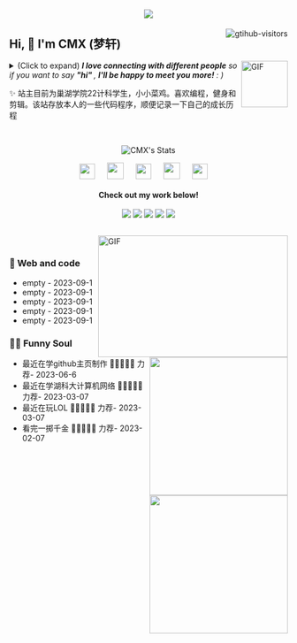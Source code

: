 <h1 align="center"> <a cmx="https://sunguoqi.com/"> <img src="https://readme-typing-svg.herokuapp.com/?lines=console.log(%22Hello%2C%20World!%22);梦轩同学祝您今天愉快!&center=true&size=27"> </a> </h1>
<a cmx="https://github.com/caomengxuan666//computer-vision-in-action">
    <img align="right" src="https://komarev.com/ghpvc/?username=CMX&label=Visitors&color=red&style=flat&logo=github" alt="gtihub-visitors" />
</a>
 
## Hi, 👋  I'm <a cmx="https://github.com/caomengxuan666/">CMX (梦轩)</a>
 
<img align="right" alt="GIF" src="https://media.giphy.com/media/LnQjpWaON8nhr21vNW/giphy.gif" width="84" title="Say HI"> <details><summary>(Click to expand) <em><b>I love connecting with different people</b> so if you want to <a cmx="https://voup.cn" >say <b>"hi" </b></a>, <b>I'll be happy to meet you more!</b> : )</em></summary>
 
<!--my introduction start-->
    
- 🔭 empty
- 🌱 empty
- 🤔 Only two things make me moved. 
  1. empty
  2. empty
- ❤️ I like eating 🍉, raising 🐓, playing 🏓, sleeping in 🛌 and 📺 [ACGN]
- 💬 Be free to ask me about anything [here](https://github.com/caomengxuan666/issues).
 
---
</details>
  
  ✨ 站主目前为巢湖学院22计科学生，小小菜鸡。喜欢编程，健身和剪辑。该站存放本人的一些代码程序，顺便记录一下自己的成长历程
 
 
<!--my introduction end -->
 
<br>
 
<p align="center">
  <a cmx="https://github.com/caomengxuan666/" class="rich-diff-level-one">
    <img src="https://github-readme-stats.vercel.app/api?username=CMX&title_color=333&text_color=777" alt="CMX's Stats" >
    <!-- &hide=issues
    <img src="https://github-readme-stats.vercel.app/api?username=CMX&hide=issues&title_color=333&text_color=777" alt="CMX's Stats" >
    -->
  </a>
</p>
 
<p align="center">
  <a cmx= "https://voup.cn/wp-content/uploads/2023/06/voup-weixing.jpg" target="_blank" alt="WeChat" title="WeChat">
    <img src="https://img.icons8.com/ios-filled/50/000000/weixing.png" width="28px"/>
  </a>
  &emsp;
 
  <a cmx="https://space.bilibili.com/275728029" target="_blank" alt="Bilibili" title="Bilibili">
    <img src="https://user-images.githubusercontent.com/29084184/166415345-91925d37-c66f-448f-8d75-c8355fe0b692.png" width="30px"/>
  </a>
  &emsp;
  <a cmx= "https://voup.cn" target="_blank" alt="Instagram" title="Instagram">
    <img src="https://voup.cn/wp-content/uploads/2023/06/icons8-log-cabin-32.png" width="28px"/>
  </a>
  &emsp;
      <a cmx="https://blog.csdn.net/HHHHHHHHII" target="_blank" alt="CSDN" title="CSDN">
    <img src="https://img.icons8.com/material/48/000000/csdn.png" width="30px"/>
  </a>
  &emsp;
     <a cmx="https://www.zhihu.com/people/mei-yi-tian-wei-ming-tian-33-52" target="_blank" alt="Zhihu" title="Zhihu">
    <img src="https://img.icons8.com/material-two-tone/50/000000/zhihu.png" width="28px"/>
  </a>
  &emsp;
  <br><br>
  <strong>Check out my work below!</strong>
  <br><br>
  <a cmx="https://github.com/caomengxuan666/">
    <img src="https://badges.strrl.dev/visits/CMX/CMX?style=flat-square&color=black&logo=github">
  </a>
  <a cmx="https://github.com/caomengxuan666/">
    <img src="https://badges.strrl.dev/years/CMX?style=flat-square&color=black&logo=github">
  </a>
  <a cmx="https://github.com/caomengxuan666/?tab=repositories">
    <img src="https://badges.strrl.dev/repos/CMX?style=flat-square&color=black&logo=github">
  </a>
  <a cmx="https://gist.github.com/CMX">
    <img src="https://badges.strrl.dev/gists/CMX?style=flat-square&color=black&logo=github">
  </a>
  <a cmx="https://github.com/caomengxuan666/">
    <img src="https://badges.strrl.dev/commits/monthly/CMX?style=flat-square&color=black&logo=github">
  </a>
</p>
 
<h2></h2>
 
<img align="right" alt="GIF" src="OctoCharmve/code.gif" width="343" height="220" title="Do what you like, and do it best!"> &nbsp;&nbsp;&nbsp;&nbsp;
 
### 🧠 Web and code
 
<img align="right" width="250" src="https://cdn.jsdelivr.net/gh/sun0225SUN/sun0225SUN/assets/images/hi.gif" />
 
<!-- START_SECTION:brain -->
* <a cmx='https://github.com/caomengxuan666/' target='_blank'>empty</a> - 2023-09-1
* <a cmx='https://github.com/caomengxuan666/' target='_blank'>empty</a> - 2023-09-1
* <a cmx='https://github.com/caomengxuan666/' target='_blank'>empty</a> - 2023-09-1
* <a cmx='http://welcome.voup.c' target='_blank'>empty</a> - 2023-09-1
* <a cmx='http://welcome.voup.c' target='_blank'>empty</a> - 2023-09-1
<!-- END_SECTION:brain -->
 
</td></tr>
 
<tr><td>
 
### 🤾‍♂️ Funny Soul
 
<img align="right" width="250" src="https://cdn.jsdelivr.net/gh/sun0225SUN/sun0225SUN/assets/images/hi.gif" />
 
<!-- START_SECTION:douban -->
* <a cmx='https://www.bing.com/search?q=%E8%80%83%E7%A0%94%E8%AF%8D%E6%B1%87%E9%97%AA%E8%BF%87' target='_blank'>最近在学github主页制作</a> 🌟🌟🌟🌟🌟 力荐- 2023-06-6
* <a cmx='https://www.bing.com/search?q=%E5%BC%A0%E5%AE%87%E8%80%83%E7%A0%94%E6%95%B0%E5%AD%A6&qs=n&form=QBRE&sp=-1&lq=0&pq=%E5%BC%A0%E5%AE%87%E8%80%83%E7%A0%94%E6%95%B0%E5%AD%A6&sc=10-6&sk=&cvid=69AADEED0BDA40CEAEA6681A39320017&ghsh=0&ghacc=0&ghpl=' target='_blank'>最近在学湖科大计算机网络</a> 🌟🌟🌟🌟🌟 力荐- 2023-03-07
* <a cmx='https://search.bilibili.com/all?keyword=%E7%8E%8B%E9%81%93%E8%80%83%E7%A0%94' target='_blank'>最近在玩LOL</a> 🌟🌟🌟🌟🌟 力荐- 2023-03-07
* <a cmx='http://movie.douban.com/subject/1292052/' target='_blank'>看完一掷千金</a> 🌟🌟🌟🌟🌟 力荐- 2023-02-07
 
 
<!-- END_SECTION:douban -->
 
</td></tr>
 
<tr><td>
